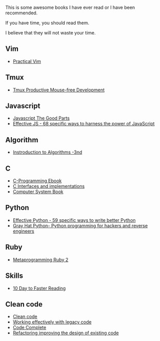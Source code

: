 This is some awesome books I have ever read or I have been recommended.

If you have time, you should read them.

I believe that they will not waste your time.

## Vim
* [Practical
Vim](https://www.dropbox.com/home/Recommend%20Books?preview=Practical+Vim+-+Edit+Text+at+the+Speed+of+Thought+%5BV.7%5D+-+D.+Neil+(Pragmatic%2C+2012)+BBS.pdf)

## Tmux
* [Tmux Productive Mouse-free
    Development](https://www.dropbox.com/home/Recommend%20Books?preview=Tmux_+Mouse+Free+Productivity+By+Brian+Hogan.pdf)

## Javascript
* [Javascript The Good
    Parts](https://www.dropbox.com/home/Recommend%20Books?preview=javascript_the_good_parts.pdf)
* [Effective JS - 68 specific ways to harness the power of
    JavaScript](https://www.dropbox.com/home/Recommend%20Books?preview=introduction-to-algorithms-3rd-edition.pdf)

## Algorithm
* [Instroduction to Algorithms
    -3nd](https://www.dropbox.com/home/Recommend%20Books?preview=introduction-to-algorithms-3rd-edition.pdf)

## C
* [C-Programming Ebook](https://www.dropbox.com/home/Recommend%20Books?preview=C-Programming-Ebook.pdf)
* [C Interfaces and implementations](https://www.dropbox.com/home/Recommend%20Books?preview=David_R_Hanson-C_Interfaces_and_Implementations-EN.pdf)
* [Computer System Book](https://www.dropbox.com/home/Recommend%20Books?preview=ComputerSystemBook.pdf)

## Python

* [Effective Python - 59 specific ways to write better
    Python](https://www.dropbox.com/home/Recommend%20Books?preview=Effective+Python_+59+Specific+W+-+Brett+Slatkin.pdf)
* [Gray Hat Python- Python programming for hackers and reverse engineers](https://www.dropbox.com/home/Recommend%20Books?preview=Gray+Hat+Python.pdf)

## Ruby
* [Metaprogramming Ruby
    2](https://www.dropbox.com/s/gt3g84thylz9fti/Metaprogramming%20Ruby%202.pdf?dl=0)

## Skills
* [10 Day to Faster
    Reading](https://www.dropbox.com/home/Recommend%20Books?preview=pdfbooksinfo.blogspot.com+10+Days+to+Faster+Reading.pdf)

## Clean code
* [Clean
    code](https://www.dropbox.com/home/Recommend%20Books/Clean%20Code?preview=CleanCode.pdf)
* [Working effectively with legacy
    code](https://www.dropbox.com/home/Recommend%20Books/Clean%20Code?preview=%5BPROGRAMMING%5D%5BWorking+Effectively.+with+Legacy+Code%5D.pdf)
* [Code
    Complete](https://www.dropbox.com/home/Recommend%20Books/Clean%20Code?preview=Code+Complete++Second+Edition+By+Steve+Mcconnell+(Microsoft+Press+2004).pdf)
* [Refactoring improving the design of existing
    code](https://www.dropbox.com/home/Recommend%20Books/Clean%20Code?preview=Refactoring_improving_the_design_of_existing_code.pdf)

